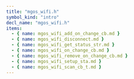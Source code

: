 ```yaml
---
title: "mgos_wifi.h"
symbol_kind: "intro"
decl_name: "mgos_wifi.h"
items:
  - { name: mgos_wifi_add_on_change_cb.md }
  - { name: mgos_wifi_disconnect.md }
  - { name: mgos_wifi_get_status_str.md }
  - { name: mgos_wifi_on_change_cb.md }
  - { name: mgos_wifi_remove_on_change_cb.md }
  - { name: mgos_wifi_setup_sta.md }
  - { name: mgos_wifi_scan_cb_t.md }
---
```



